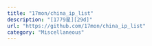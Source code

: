 ```yaml
---
title: "17mon/china_ip_list"
description: "[1779星][29d]"
url: "https://github.com/17mon/china_ip_list"
category: "Miscellaneous"
---
```

